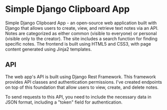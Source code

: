 # Simple Django Clipboard App

Simple Django Clipboard App - an open-source web application built with Django that allows users to create, view, and retrieve text notes via an API. Notes are categorized as either common (visible to everyone) or personal (visible only to the creator). The site includes a search function for finding specific notes. The frontend is built using HTML5 and CSS3, with page content generated using Jinja2 templates.

## API

The web app's API is built using Django Rest Framework. This framework provides API classes and authentication permissions. I've created endpoints on top of this foundation that allow users to view, create, and delete notes.

To send requests to this API, you need to include the necessary data in JSON format, including a "token" field for authentication.
